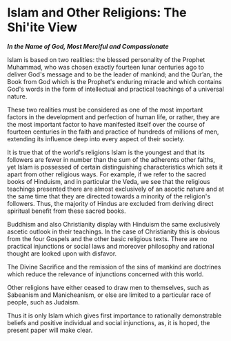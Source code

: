 Islam and Other Religions: The Shi'ite View
===========================================

***In the Name of God, Most Merciful and Compassionate***

Islam is based on two realities: the blessed personality of the Prophet
Muhammad, who was chosen exactly fourteen lunar centuries ago to deliver
God's message and to be the leader of mankind; and the Qur’an, the Book
from God which is the Prophet's enduring miracle and which contains
God's words in the form of intellectual and practical teachings of a
universal nature.

These two realities must be considered as one of the most important
factors in the development and perfection of human life, or rather, they
are the most important factor to have manifested itself over the course
of fourteen centuries in the faith and practice of hundreds of millions
of men, extending its influence deep into every aspect of their society.

It is true that of the world's religions Islam is the youngest and that
its followers are fewer in number than the sum of the adherents other
faiths, yet Islam is possessed of certain distinguishing characteristics
which sets it apart from other religious ways. For example, if we refer
to the sacred books of Hinduism, and in particular the Veda, we see that
the religious teachings presented there are almost exclusively of an
ascetic nature and at the same time that they are directed towards a
minority of the religion's followers. Thus, the majority of Hindus are
excluded from deriving direct spiritual benefit from these sacred books.

Buddhism and also Christianity display with Hinduism the same
exclusively ascetic outlook in their teachings. In the case of
Christianity this is obvious from the four Gospels and the other basic
religious texts. There are no practical injunctions or social laws and
moreover philosophy and rational thought are looked upon with disfavor.

The Divine Sacrifice and the remission of the sins of mankind are
doctrines which reduce the relevance of injunctions concerned with this
world.

Other religions have either ceased to draw men to themselves, such as
Sabeanism and Manicheanism, or else are limited to a particular race of
people, such as Judaism.

Thus it is only Islam which gives first importance to rationally
demonstrable beliefs and positive individual and social injunctions, as,
it is hoped, the present paper will make clear.


